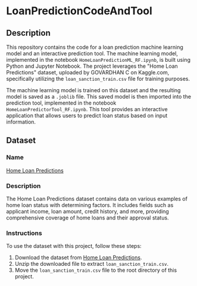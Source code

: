 # LoanPredictionCodeAndTool

## Description

This repository contains the code for a loan prediction machine learning model and an interactive prediction tool. The machine learning model, implemented in the notebook `HomeLoanPredictionML_RF.ipynb`, is built using Python and Jupyter Notebook. The project leverages the "Home Loan Predictions" dataset, uploaded by GOVARDHAN C on Kaggle.com, specifically utilizing the `loan_sanction_train.csv` file for training purposes.

The machine learning model is trained on this dataset and the resulting model is saved as a `.joblib` file. This saved model is then imported into the prediction tool, implemented in the notebook `HomeLoanPredictorTool_RF.ipynb`. This tool provides an interactive application that allows users to predict loan status based on input information.

## Dataset

### Name
[Home Loan Predictions](https://www.kaggle.com/datasets/gavincanacam/home-loan-predictions)

### Description
The Home Loan Predictions dataset contains data on various examples of home loan status with determining factors. It includes fields such as applicant income, loan amount, credit history, and more, providing comprehensive coverage of home loans and their approval status.

### Instructions
To use the dataset with this project, follow these steps:

1. Download the dataset from [Home Loan Predictions](https://www.kaggle.com/datasets/gavincanacam/home-loan-predictions).
2. Unzip the downloaded file to extract `loan_sanction_train.csv`.
3. Move the `loan_sanction_train.csv` file to the root directory of this project.